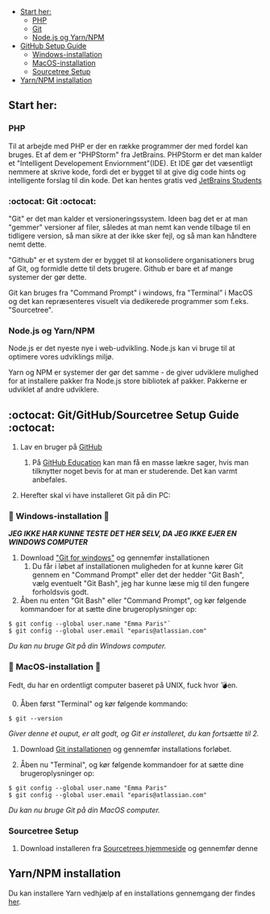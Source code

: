 - [Start her:](#start-her)
	- [PHP](#php)
	- [ Git ](#octocat-git-octocat)
	- [Node.js og Yarn/NPM](#nodejs-og-yarnnpm)
- [ GitHub Setup Guide ](#octocat-gitgithubsourcetree-setup-guide-octocat)
	- [Windows-installation ](#poop-windows-installation-poop)
	- [MacOS-installation](#raised_hands-macos-installation-raised_hands)
    - [Sourcetree Setup](#sourcetree-setup)
- [Yarn/NPM installation](#yarnnpm-installation)

## Start her: ##

### PHP ###

Til at arbejde med PHP er der en række programmer der med fordel kan bruges. Et af dem er "PHPStorm" fra JetBrains. PHPStorm er det man kalder et "Intelligent Developement Enviornment"(IDE). Et IDE gør det væsentligt nemmere at skrive kode, fordi det er bygget til at give dig code hints og intelligente forslag til din kode. Det kan hentes gratis ved [JetBrains Students](https://www.jetbrains.com/student/)

### :octocat: Git :octocat: ###

"Git" er det man kalder et versioneringssystem. Ideen bag det er at man "gemmer" versioner af filer, således at man nemt kan vende tilbage til en tidligere version, så man sikre at der ikke sker fejl, og så man kan håndtere nemt dette.

"Github" er et system der er bygget til at konsolidere organisationers brug af Git, og formidle dette til dets brugere. Github er bare et af mange systemer der gør dette.

Git kan bruges fra "Command Prompt" i windows, fra "Terminal" i MacOS og det kan repræsenteres visuelt via dedikerede programmer som f.eks. "Sourcetree".

### Node.js og Yarn/NPM ###
Node.js er det nyeste nye i web-udvikling. Node.js kan vi bruge til at optimere vores udviklings miljø.

Yarn og NPM er systemer der gør det samme - de giver udviklere mulighed for at installere pakker fra Node.js store bibliotek af pakker. Pakkerne er udviklet af andre udviklere.

## :octocat: Git/GitHub/Sourcetree Setup Guide :octocat: ##

1. Lav en bruger på [GitHub](https://github.com/join?source=header-home)
    1. På [GitHub Education](https://education.github.com/) kan man få en masse lækre sager, hvis man tilknytter noget bevis for at man er studerende. Det kan varmt anbefales.

2. Herefter skal vi have installeret Git på din PC:

  ### :poop: Windows-installation :poop: ###

  ___JEG IKKE HAR KUNNE TESTE DET HER SELV, DA JEG IKKE EJER EN WINDOWS COMPUTER___
1. Download ["Git for windows"](https://git-for-windows.github.io/) og gennemfør installationen
    1. Du får i løbet af installationen muligheden for at kunne kører Git gennem en "Command Prompt" eller det der hedder "Git Bash", vælg eventuelt "Git Bash", jeg har kunne læse mig til den fungere forholdsvis godt.
2. Åben nu enten "Git Bash" eller "Command Prompt", og kør følgende kommandoer for at sætte dine brugeroplysninger op:

```Shell
$ git config --global user.name "Emma Paris"`
$ git config --global user.email "eparis@atlassian.com"
```

_Du kan nu bruge Git på din Windows computer._

### :raised_hands: MacOS-installation :raised_hands: ###

Fedt, du har en ordentligt computer baseret på UNIX, fuck hvor :bomb:en.

0. Åben først "Terminal" og kør følgende kommando:

```Shell
$ git --version
```
_Giver denne et ouput, er alt godt, og Git er installeret, du kan fortsætte til 2._

1. Download [Git installationen](https://sourceforge.net/projects/git-osx-installer/files/) og gennemfør installations forløbet.

2. Åben nu "Terminal", og kør følgende kommandoer for at sætte dine brugeroplysninger op:

```Shell
$ git config --global user.name "Emma Paris"
$ git config --global user.email "eparis@atlassian.com"
```

_Du kan nu bruge Git på din MacOS computer._

### Sourcetree Setup ###

1. Download installeren fra [Sourcetrees hjemmeside](https://www.sourcetreeapp.com/) og gennemfør denne

## Yarn/NPM installation ##

Du kan installere Yarn vedhjælp af en installations gennemgang der findes [her](https://yarnpkg.com/lang/en/docs/install/).
